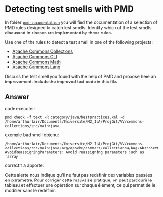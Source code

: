 # Detecting test smells with PMD

In folder [`pmd-documentation`](../pmd-documentation) you will find the documentation of a selection of PMD rules designed to catch test smells.
Identify which of the test smells discussed in classes are implemented by these rules.

Use one of the rules to detect a test smell in one of the following projects:

- [Apache Commons Collections](https://github.com/apache/commons-collections)
- [Apache Commons CLI](https://github.com/apache/commons-cli)
- [Apache Commons Math](https://github.com/apache/commons-math)
- [Apache Commons Lang](https://github.com/apache/commons-lang)

Discuss the test smell you found with the help of PMD and propose here an improvement.
Include the improved test code in this file.

## Answer

code executer:

```shell
pmd check -f text -R category/java/bestpractices.xml -d /home/arthurlair/Documents/Universite/M2_ILA/ProjGit/VV/commons-collections/src/main/java
```

exemple bad smell obtenu:

```
/home/arthurlair/Documents/Universite/M2_ILA/ProjGit/VV/commons-collections/src/main/java/org/apache/commons/collections4/bag/AbstractMapBag.java:465:	AvoidReassigningParameters:	Avoid reassigning parameters such as 'array'
```

correctif a apporté:

Cette alerte nous indique qu'il ne faut pas redéfinir des variables passées en paramètre. Pour corriger cette mauvaise pratique, on peut parcourir le tableau et effectuer une opération sur chaque élément, ce qui permet de le modifier sans le redéfinir.




